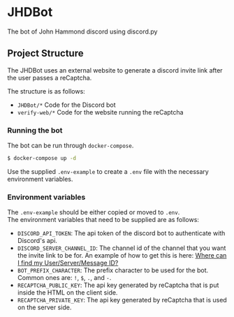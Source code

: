 # JHDBot

The bot of John Hammond discord using discord.py

## Project Structure
The JHDBot uses an external website to generate a discord invite link after the user passes a reCaptcha. 

The structure is as follows:  
  - `JHDBot/*` Code for the Discord bot
  - `verify-web/*` Code for the website running the reCaptcha

### Running the bot
The bot can be run through `docker-compose`.  
```bash
$ docker-compose up -d
```
Use the supplied `.env-example` to create a `.env` file with the necessary environment variables.  
### Environment variables
The `.env-example` should be either copied or moved to `.env`.  
The environment variables that need to be supplied are as follows:
  - `DISCORD_API_TOKEN`: The api token of the discord bot to authenticate with Discord's api.
  - `DISCORD_SERVER_CHANNEL_ID`: The channel id of the channel that you want the invite link to be for. An example of how to get this is here: [Where can I find my User/Server/Message ID?](https://support.discord.com/hc/en-us/articles/206346498-Where-can-I-find-my-User-Server-Message-ID-)
  - `BOT_PREFIX_CHARACTER`: The prefix character to be used for the bot. Common ones are: `!`, `$`, `.`, and `-`. 
  - `RECAPTCHA_PUBLIC_KEY`: The api key generated by reCaptcha that is put inside the HTML on the client side. 
  - `RECAPTCHA_PRIVATE_KEY`: The api key generated by reCaptcha that is used on the server side.
